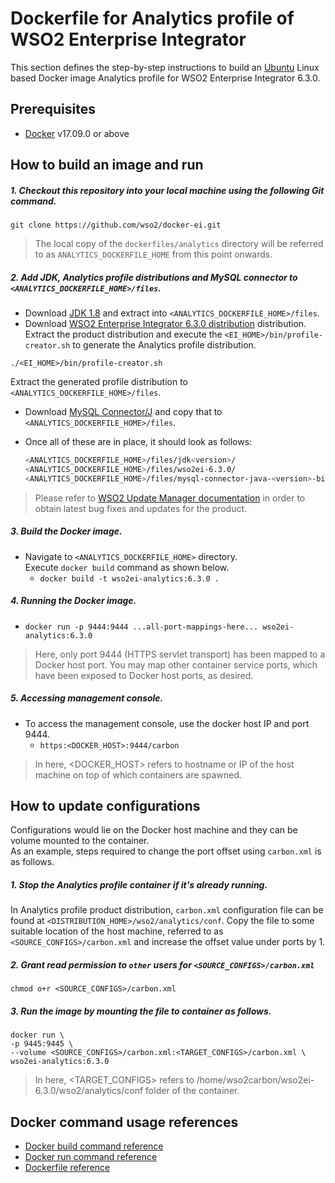 # Dockerfile for Analytics profile of WSO2 Enterprise Integrator #
This section defines the step-by-step instructions to build an [Ubuntu](https://hub.docker.com/_/ubuntu/) Linux based Docker image
Analytics profile for WSO2 Enterprise Integrator 6.3.0.

## Prerequisites

* [Docker](https://www.docker.com/get-docker) v17.09.0 or above


## How to build an image and run
##### 1. Checkout this repository into your local machine using the following Git command.
```
git clone https://github.com/wso2/docker-ei.git
```

>The local copy of the `dockerfiles/analytics` directory will be referred to as `ANALYTICS_DOCKERFILE_HOME` from this point onwards.

##### 2. Add JDK, Analytics profile distributions and MySQL connector to `<ANALYTICS_DOCKERFILE_HOME>/files`.

- Download [JDK 1.8](http://www.oracle.com/technetwork/java/javase/downloads/jdk8-downloads-2133151.html) and
extract into `<ANALYTICS_DOCKERFILE_HOME>/files`.
- Download [WSO2 Enterprise Integrator 6.3.0 distribution](https://wso2.com/integration/) distribution.
Extract the product distribution and execute the `<EI_HOME>/bin/profile-creator.sh` to generate the Analytics
profile distribution.

```
./<EI_HOME>/bin/profile-creator.sh
``` 

Extract the generated profile distribution to `<ANALYTICS_DOCKERFILE_HOME>/files`.
- Download [MySQL Connector/J](https://downloads.mysql.com/archives/c-j) and copy that to `<ANALYTICS_DOCKERFILE_HOME>/files`.
- Once all of these are in place, it should look as follows:

  ```bash
  <ANALYTICS_DOCKERFILE_HOME>/files/jdk<version>/
  <ANALYTICS_DOCKERFILE_HOME>/files/wso2ei-6.3.0/
  <ANALYTICS_DOCKERFILE_HOME>/files/mysql-connector-java-<version>-bin.jar
  ```
  
>Please refer to [WSO2 Update Manager documentation]( https://docs.wso2.com/display/WUM300/WSO2+Update+Manager)
in order to obtain latest bug fixes and updates for the product.

##### 3. Build the Docker image.
- Navigate to `<ANALYTICS_DOCKERFILE_HOME>` directory. <br>
  Execute `docker build` command as shown below.
    + `docker build -t wso2ei-analytics:6.3.0 .`
    
##### 4. Running the Docker image.
- `docker run -p 9444:9444 ...all-port-mappings-here... wso2ei-analytics:6.3.0`
>Here, only port 9444 (HTTPS servlet transport) has been mapped to a Docker host port.
You may map other container service ports, which have been exposed to Docker host ports, as desired.

##### 5. Accessing management console.
- To access the management console, use the docker host IP and port 9444.
    + `https:<DOCKER_HOST>:9444/carbon`
    
>In here, <DOCKER_HOST> refers to hostname or IP of the host machine on top of which containers are spawned.


## How to update configurations
Configurations would lie on the Docker host machine and they can be volume mounted to the container. <br>
As an example, steps required to change the port offset using `carbon.xml` is as follows.

##### 1. Stop the Analytics profile container if it's already running.
In Analytics profile product distribution, `carbon.xml` configuration file can be found at `<DISTRIBUTION_HOME>/wso2/analytics/conf`.
Copy the file to some suitable location of the host machine, referred to as `<SOURCE_CONFIGS>/carbon.xml` and increase
the offset value under ports by 1.

##### 2. Grant read permission to `other` users for `<SOURCE_CONFIGS>/carbon.xml`
```
chmod o+r <SOURCE_CONFIGS>/carbon.xml
```

##### 3. Run the image by mounting the file to container as follows.
```
docker run \
-p 9445:9445 \
--volume <SOURCE_CONFIGS>/carbon.xml:<TARGET_CONFIGS>/carbon.xml \
wso2ei-analytics:6.3.0
```

>In here, <TARGET_CONFIGS> refers to /home/wso2carbon/wso2ei-6.3.0/wso2/analytics/conf folder of the container.


## Docker command usage references

* [Docker build command reference](https://docs.docker.com/engine/reference/commandline/build/)
* [Docker run command reference](https://docs.docker.com/engine/reference/run/)
* [Dockerfile reference](https://docs.docker.com/engine/reference/builder/)
